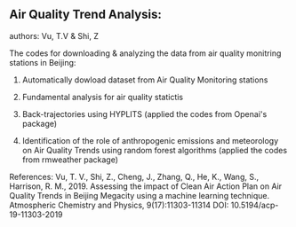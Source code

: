 ## Air Quality Trend Analysis: 
authors: Vu, T.V & Shi, Z

The codes for downloading & analyzing the data from air quality monitring stations in Beijing:

01. Automatically dowload dataset from Air Quality Monitoring stations

02. Fundamental analysis for air quality statictis

03. Back-trajectories using HYPLITS (applied the codes from Openai's package)

04. Identification of the role of anthropogenic emissions and meteorology on Air Quality Trends using random forest algorithms
(applied the codes from rmweather package)

References:
Vu, T. V., Shi, Z., Cheng, J., Zhang, Q., He, K., Wang, S., Harrison, R. M., 2019. Assessing the impact of Clean Air Action Plan on Air Quality Trends in Beijing Megacity using a machine learning technique. Atmospheric Chemistry and Physics, 9(17):11303-11314
DOI: 10.5194/acp-19-11303-2019
